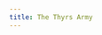 ```yaml
---
title: The Thyrs Army
---
```


<textarea id="source" style="display: none;">

# [The Thyrs Army](/meadhall)

An interactive myth written by **Byron Pendason**, written in [Ficdown](https://www.ficdown.com/).

*Version 0.3.3*

```
This is an early version of the game. 
Please be patient as I work to finish
the story. Thank you!
```
**Part 1**

"A thyrs is a lonely fen dweller!" the town's thegn declares, "How can there be an army of them laying siege to our town?!"

The priest looks thoughtful. "The only time thyrsas have united into an army is when a strong leader has united them. It takes the intelligence and intimidation of an ettin to unite them into a single force and keep them under control."

"What are we going to do?" the thegn asks desperately.

Until now, you'd been silent. The priest turns to you, and says, "Hidden in the temple is a cloak of stealth. With it, you should be able to sneak past the thyrs army."

"You must alert our allies of our plight!" the town thegn declares.

## Meadhall

You can see [the thegn](#thegn) and [the priest](#priest) here.

You can [go south](/town-square) to exit the town hall.

### Theign

"You must alert our allies of this siege against us!" the thegn declares, "Once you get out of town, Tiwestun is to the east. To the west is our other ally Hrethfeld.

"You must hurry, I don't know how much longer we can hold out!"

### Priest

[The priest looks at you concerned. "You must get that cloak so that you can slip past the thyrs army and gather our allies to save us!](?!got-cloak)

["The cloak should be hidden under my bed in the cellar underneath the temple."](?!got-cloak)

["You have the cloak," the priest says, "Hurry, you must gather our allies!"](?got-cloak)

## Town Square

The streets are [full of people](#people), most of them walking around hopelessly. 

To [the north](/meadhall) is the meadhall, to [the east](/homes) are the homes of most the town's people, to [the south](/gate) is the town's gate.

### People

Most of the people are walking around disheveled and hungry. Due to the siege, food has had to be rationed. These people have lost all hope, just waiting for the inevitable attack of the thyrs army.

## Homes

> Not many people are out in the residential part of town. The one's you do see look disheveled and hungry.

To [the west](/town-square) is the town square, and to [the north](/temple) is the temple.

## Temple

[The altar](#altar) lies to the east. There are [stairs going down](/cellar) along the opposite wall. You [can exit](/homes) the temple by going south.

### Altar

The altar is littered with offerings of different kinds, and a large bowl in the middle with an eternal flame. The people will enter occasionally to say a quick prayer and deposit another gift on to the altar. The gifts will lie there undisturbed until the priest disposes of them by casting them into the large bowl with a fire inside during his evening offerings.

[You can ](?!made-offering)[make an offering](?!made-offering#made-offering)[, if you so choose.](?!made-offering)

### Made Offering

Inside the bag you are carrying is your daily rations. *I won't need them if I fail to make it past the thyrsas,* you think.

You say a prayer to the gods to help you sneak past the thyrsas, and then place your food on to the altar.

## [Cellar]("The Priest's Room")

The priest has a simple bedroom. Along one wall is a table with various scrolls and instruments that he uses in his duties as a priest. Along the other wall is [the Priest's bed](?!got-cloak&priest#got-cloak)[the Priest's bed](?!got-cloak&!priest)[the Priest's bed](?got-cloak). You can [go back up the steps](/temple) to exit the room.

### Got Cloak

The bed is a simple one, not much more than a cloak on the ground. Reaching underneath it, you find a cloak. Pulling it out, you try to look at it but can't seem to focus your attention on it for some reason.

## Gate

Guards are on duty here, eyeing the sieging army.

> "I would not go out there," one of the guards say, "Those monsters have been killing people on sight."

To [the south](/the-thyrs-camp) is the thyrs army, with the highway going between your allies cities just beyond. To [the north](/town-square) is the town.

## [Gate](?got-cloak&made-offering)

Guards are on duty here, eyeing the sieging army.

To [the south](/fork-in-the-road) is the thyrs army, with the highway going between your allies cities just beyond. To [the north](/town-square) is the town.

## The Thyrs Camp

You do your best to try to sneak past the thyrs army, [and you make it farther than you normally would have but still get caught|but you are caught right away](?got-cloak). The thyrsas drag you to their leader, a large ettin with an ancient looking face.

"You thought you could get past my army, eh?" he asks, "I will make an example of you!"

[Perhaps you should have sought the favour of the gods before trying to sneak past the thyrs army?](?got-cloak)

The thyrsas behead you, stick your head on a pike, and place it where it's in clear view of the town's gate.

A week later, the town is attacked by the thyrsas. They leave little behind but burning ruins.

## Fork in the Road

> You do your best to sneak past the thyrs army. With your cloak tightly wrapped around, you quietly make your way through the thyrs camp. You almost bump into the largest of the thyrs, a gigantic monster with an ancient looking face, but you stop yourself in the nick of time.

> You've escaped town! Now, on to gather your allies!

> **Part 2**

[There's an army gathered here. They're from Tiwestun. The commander looks at you and declares, "We will be ready as soon as you return with the army of Hrethfeld!"](?priestess&!hrethfeld-thegn)

You are on a highway running [east](/woods) to [west](/fen) with a road going to the north leading back home. [According to the thegn, Tiwestun is to the east and Hrethfeld is to the west.](?thegn)

## [Fork in the Road](?saved-daughter)

**Part 3**

```
This is as far as the adventure goes,
for now. Check back later for updates!
```

## Woods

> Out of the corner of your eye, you occasionally see some movement in the trees. According to legends, these woods are full of elves which consider these woods to be their gardens. Bad luck often befalls those who disturb the wildlife or foilage of these woods.

The road goes through some woods. You can follow it to [the northeast](/tiwestun) or to [the west](/fork-in-the-road).

## Fen

> You hold your cloak tightly wrapped around you. A thyrs is known to live in this fen, but you see no sign of him. *He must be in one of the camps laying siege to  my home,* you think glumly.

The road goes through a fen. You can follow it to [the west](/hrethfeld) or to [the east](/fork-in-the-road).

## Tiwestun

> You walk up to the guards at the gate and request to see the thegn. They ask you for your identity, and you respond by telling them about the siege to your home. The guard quickly let's you through the gate, and you find yourself in the midst of town.

To [the east](/tiwestun-meadhall#talked-to-thegn) is the town's meadhall where you will find the thegn[, and to ](?talked-to-thegn)[the west](/tiwestun-temple?talked-to-thegn#priestess)[ is the temple](?talked-to-thegn). To [the south](/woods) is the road heading back home.

## Tiwestun Meadhall

> The thegn greets you grimly. Apparently he's already heard the news. He strokes his beard thoughtfully as he says to you, "We cannot go to war without first consulting our town's patron god. Go talk to Tiw's priestess!"

[You and the thegn briefly chit chat for a few minutes before heushers you out the door.](?!priestess)

[The thegn says to you, "The priestess has given the go-ahead! My army will meet you at the fork in the road that leads to your hometown!](?priestess)

You can [exit the meadhall](/tiwestun) by going west.

## Tiwestun Temple

> An elderly woman greets you as you enter the temple. "I've been waiting on you," she says, "A dream told me to expect you. In it, Tiw told me to give you his blessing, but only if you accept this gift from me. It is an ancient set of armour, made by the best craftsmen of the ancient world.

> "As you know, the ents were an ancient race of giants, the makers of the best weapons and armour, and builders of the ancient world's greatest cities. With this armour, you will see victory!"

The priestess urges you to continue your quest. "You have great things to accomplish! I shall make offerings on your behalf, to incur the favour of Tiw."

You can [exit the temple](/tiwestun) by going east.

## Hrethfeld

> You walk up to the guards at the gate and request to see the thegn. They ask you for your identity, and you respond by telling them about the siege to your home. The guard quickly let's you through the gate, and you find yourself in the midst of town.

To [the south](/hrethfeld-meadhall) is the Hrethfeld meadhall, where you will find the thegn. To [the north](/mountains) is a road leading into the mountains. To [the east](/fen) is the road leading home.

## [Hrethfeld](?saved-daughter)

> As you and the thegn's daughter enters town, the crowd is enthusiastically cheering. When you get to the entrance of the Meadhall, she gives you a kiss on the cheek before entering to see her father.

> A soldier walks up to you, and claps you on the shoulder. "The thegn is extremely grateful to you for saving his daughter! He's sending us to meet up with the forces of Tiwestun, and we shall await you there!"

To [the south](/hrethfeld-meadhall) is the Hrethfeld meadhall, where you will find the thegn. To [the east](/fen) is the road leading home.

## Hrethfeld Meadhall

> There's a lot of commotion as you enter the meadhall. The thegn is consulting with several people. You tell him of the siege of your home, but he dismisses you.

> "My daughter has been kidnapped by a dragon! I do not have time to wage war at the moment.

> You offer your assistance, but he scoffs at you. "One blow of his fiery breath and you will be as roasted as Ingui's boar sacrifice on Mother's Night!"

The thegn refuses to pay you any more attention. The only thing you can do is [exit the meadhall](/hrethfeld) to the north.

## [Hrethfeld Meadhall](?priestess)

> As you enter the meadhall, the thegn sees the entish armour that you wear, and turns to face you. "Please, brave warrior, save my daughter! She's been kidnapped by a dragon and is being held in its lair in the mountains to the north!"

> You tell him of the siege of your town, and he replies, "Save my daughter, and my entire army is at your command! Take this sword, it will help you slay the dragon."

> He gives you a sword covered in runes, including the triple *Tir* rune on its hilt that ensures victory to the bearer of the sword.

[The thegn embraces you enthusiastically. "Thank you so much for saving my daughter! My armies shall await you at the fork in the road that leads to your hometown! |The thegn urges you to hurry, "You must save my daughter!" ](?!saved-daughter)You can [exit the meadhall](/hrethfeld#thegns-blessing) to the north.

## Mountains

> You see a guard at the entrance of a cave. "Halt! You can't go in there!"

[ You explain that you were sent by the thegn of Hrethfeld to save his daughter. The guard steps aside to let you | The guard refuses to let you past.](?thegns-blessing)[enter the cave.](/cave?thegns-blessing#saved-daughter) You can [return to Hrethfeld](/hrethfeld) by traveling south.

## [Mountains](?saved-daughter)

> The guard sees you escorting the thegn's daughter out of the cave, and begins to cheer. "I will let the thegn know the great news!" the guard declares as he begins to run towards town.

You can [return to Hrethfeld](/hrethfeld) by traveling south.

## [Cave]("Dragon's Lair")

> You enter the cave, and see a dragon sitting atop a huge pile of treasure. He's facing the corner of his lair, where a woman huddles in fear. He stops in the middle of a taunt, swinging his around to you. "What do we have here?" the dragon roars.

> I am here to rescue the fair maiden. Hand her over, and I will spare your life!" you declare.

> The dragon laughs, and breathes fire at you, but the entish armour protects you. You push ahead and with the sword you chop off the dragon's head.

> The thegn's daughter runs up to you and embraces you. Sobbing, she thanks you repeatedly for saving her life.

You can [exit the cave](/mountains) by heading to the east.

</textarea>